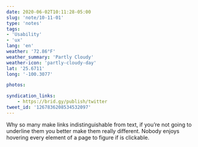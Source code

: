 ```yaml
---
date: 2020-06-02T10:11:28-05:00
slug: 'note/10-11-01'
type: 'notes'
tags:
- 'Usability'
- 'ux'
lang: 'en'
weather: '72.86°F'
weather_summary: 'Partly Cloudy'
weather-icon: 'partly-cloudy-day'
lat: '25.6711'
long: '-100.3077'

photos:

syndication_links:
    - https://brid.gy/publish/twitter
tweet_id: '1267836208534532097'
---
```


Why so many make links indistinguishable from text, if you’re not going to underline them you better make them really different. Nobody enjoys hovering every element of a page to figure if is clickable.  